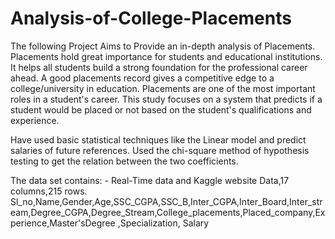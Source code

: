 # Analysis-of-College-Placements
The following Project Aims to Provide an in-depth analysis of Placements. Placements hold great importance for students and educational institutions. It helps all students build a strong foundation for the professional career ahead. A good placements record gives a competitive edge to a college/university in education. Placements are one of the most important roles in a student's career. This study focuses on a system that predicts if a student would be placed or not based on the student's qualifications and experience. 

Have used basic statistical techniques like the Linear model and predict salaries of future references. Used the chi-square method of hypothesis testing to get the relation between the two coefficients. 

The data set contains: - Real-Time data and Kaggle website Data,17 columns,215 rows. Sl_no,Name,Gender,Age,SSC_CGPA,SSC_B,Inter_CGPA,Inter_Board,Inter_stream,Degree_CGPA,Degree_Stream,College_placements,Placed_company,Experience,Master'sDegree ,Specialization, Salary
